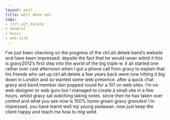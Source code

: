 ```yaml
---
layout: post
title: well done son
tags:
- ctrl.alt.delete
- General
- music
- web_site
---
```

I’ve just been checking on the progress of the ctrl.alt.delete band’s website and have been impressed. depsite the fact that he would never admit it this is gravy2012’s first step into the world of the big triple w.
it all started one rather over cast afternoon when I got a phone call from gravy to explain that his friends who set up ctrl.alt.delete a few years back were now hitting it big down in London and so wanted some web presence. after a quick chat gravy and band member dan popped round for a 101 on web sites. I’m no web designer or web guru but I managed to create a small site in a few hours, whilst gravy sat watching taking notes. since then he has taken over control and what you see now is 100% home grown gravy granules! I’m impressed, you have learnt well my young padawan. now just keep the client happy and teach me how to mig weld.
